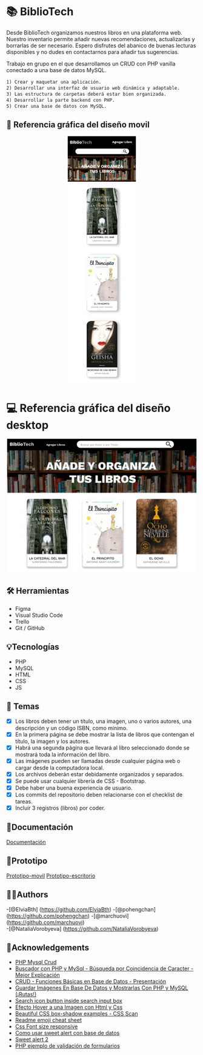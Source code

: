 ﻿# :books: BiblioTech  

Desde BiblioTech organizamos nuestros libros en una plataforma web. Nuestro inventario permite añadir nuevas recomendaciones, actualizarlas y borrarlas de ser necesario. Espero disfrutes del abanico de buenas lecturas disponibles y no dudes en contactarnos para añadir tus sugerencias.

Trabajo en grupo en el que desarrollamos un CRUD con PHP vanilla conectado a una base de datos MySQL.   
      
    1) Crear y maquetar una aplicación.   
    2) Desarrollar una interfaz de usuario web dinámica y adaptable.
    3) Las estructura de carpetas deberá estar bien organizada.   
    4) Desarrollar la parte backend con PHP.   
    5) Crear una base de datos con MySQL.        
   
## :iphone: Referencia gráfica del diseño movil

<p align="center"><img width="180" alt="nombre" src="https://github.com/Fem-BiblioTech/bibliotech/blob/main/assets/project_img/movil.png"></p>

# :computer: Referencia gráfica del diseño desktop

<p align="center"><img width="500" alt="nombre" src="https://github.com/Fem-BiblioTech/bibliotech/blob/main/assets/project_img/escritorio.png"></p>

## :hammer_and_wrench: Herramientas
- Figma
- Visual Studio Code
- Trello
- Git / GitHub     

## :bulb:Tecnologías

- PHP
- MySQL 
- HTML
- CSS  
- JS  
  
## :orange_book: Temas
* [x] Los libros deben tener un título, una imagen, uno o varios autores, una descripción y un código ISBN, como mínimo. 
* [x] En la primera página se debe mostrar la lista de libros que contengan el título, la imagen y los autores. 
* [x] Habrá una segunda página que llevará al libro seleccionado donde se mostrará toda la información del libro.
* [x] Las imágenes pueden ser llamadas desde cualquier página web o cargar desde la computadora local.
* [x] Los archivos deberán estar debidamente organizados y separados.
* [x] Se puede usar cualquier librería de CSS - Bootstrap.
* [x] Debe haber una buena experiencia de usuario.
* [x] Los commits del repositorio deben relacionarse con el checklist de tareas.
* [x] Incluir 3 registros (libros) por coder.   
  
## :ledger:Documentación

[Documentación](https://factoriaf5.notion.site/Biblioteca-ace270257b804f508b3e9a93a0cc6693)

## :blue_book:Prototipo

[Prototipo-movil](https://www.figma.com/proto/hlFpTtoIP0QdTLRPsmCSLq/Biblioteca?node-id=53%3A235&starting-point-node-id=53%3A235)
[Prototipo-escritorio](https://www.figma.com/proto/hlFpTtoIP0QdTLRPsmCSLq/Biblioteca?node-id=16%3A3&starting-point-node-id=16%3A3)

## :raising_hand_woman:Authors

-[@ElviaBth] (https://github.com/ElviaBth)
-[@pohengchan] (https://github.com/pohengchan)
-[@marchuovi] (https://github.com/marchuovi)   
-[@NataliaVorobyeva] (https://github.com/NataliaVorobyeva)

## :blue_book:Acknowledgements

- [PHP Mysql Crud](https://www.youtube.com/watch?v=pn2v9lPakHQ)
- [Buscador con PHP y MySql - Búsqueda por Coincidencia de Caracter - Mejor Explicación](https://www.youtube.com/watch?v=NaXYJd4XO8g)
- [CRUD - Funciones Básicas en Base de Datos - Presentación](https://youtu.be/aJOdjubj5jo)  
- [Guardar Imágenes En Base De Datos y Mostrarlas Con PHP y MySQL (¡Rutas!)](https://youtu.be/I2Z2q5fxSZ4) 
- [Search icon button inside search input box](https://youtu.be/vkV9GSYaExI) 
- [Efecto Hover a una Imagen con Html y Css](https://youtu.be/Z5MoBm99w1Q)
- [Beautiful CSS box-shadow examples - CSS Scan](https://getcssscan.com/css-box-shadow-examples)
- [Readme emoji cheat sheet](https://github.com/ikatyang/emoji-cheat-sheet/blob/master/README.md)
- [Css Font size responsive](https://marabelia.com/css-font-size-responsive/)
- [Como usar sweet alert con base de datos](https://www.youtube.com/watch?v=8H9WOYfSeJc)
- [Sweet alert 2](https://sweetalert2.github.io/)
- [PHP ejemplo de validación de formularios](https://programadorwebvalencia.com/PHP-ejemplo-de-validacion-formulario-version-7/)

